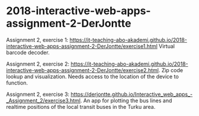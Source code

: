 # 2018-interactive-web-apps-assignment-2-DerJontte
Assignment 2, exercise 1: https://it-teaching-abo-akademi.github.io/2018-interactive-web-apps-assignment-2-DerJontte/exercise1.html
Virtual barcode decoder.

Assignment 2, exercise 2: https://it-teaching-abo-akademi.github.io/2018-interactive-web-apps-assignment-2-DerJontte/exercise2.html.
Zip code lookup and visualization. Needs access to the location of the device to function.

Assignment 2, exercise 3: https://derjontte.github.io/Interactive_web_apps_-_Assignment_2/exercise3.html.
An app for plotting the bus lines and realtime positions of the local transit buses in the Turku area.